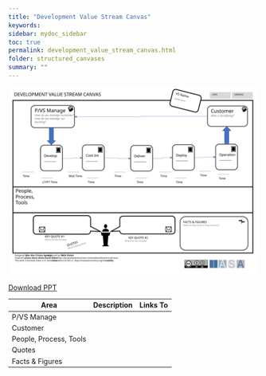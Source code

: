 ```yaml
---
title: "Development Value Stream Canvas"
keywords: 
sidebar: mydoc_sidebar
toc: true
permalink: development_value_stream_canvas.html
folder: structured_canvases
summary: ""
---
```


![image001](media/development_value_stream_canvas001.svg)

[Download PPT](media/ppt/development_value_stream_canvas.ppt)

| Area | Description | Links To |
| --- | --- | --- |
| P/VS Manage |   |   |
| Customer |   |   |
| People, Process, Tools |   |   |
| Quotes |   |   |
| Facts & Figures |   |   |